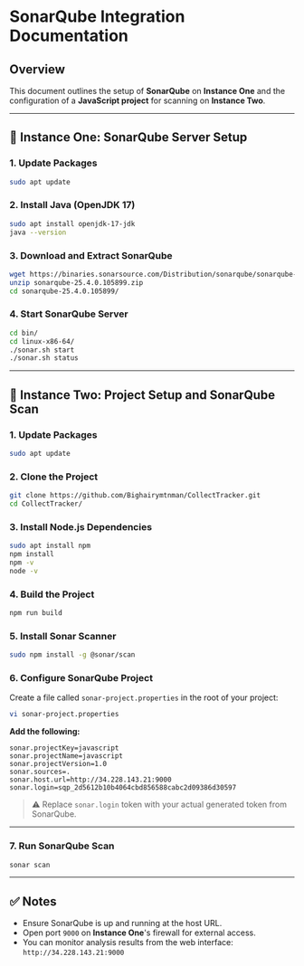 # SonarQube Integration Documentation

## Overview

This document outlines the setup of **SonarQube** on **Instance One** and the configuration of a **JavaScript project** for scanning on **Instance Two**.

---

## 📍 Instance One: SonarQube Server Setup

### 1. Update Packages
```bash
sudo apt update
```

### 2. Install Java (OpenJDK 17)
```bash
sudo apt install openjdk-17-jdk
java --version
```

### 3. Download and Extract SonarQube
```bash
wget https://binaries.sonarsource.com/Distribution/sonarqube/sonarqube-25.4.0.105899.zip
unzip sonarqube-25.4.0.105899.zip
cd sonarqube-25.4.0.105899/
```

### 4. Start SonarQube Server
```bash
cd bin/
cd linux-x86-64/
./sonar.sh start
./sonar.sh status
```

---

## 📍 Instance Two: Project Setup and SonarQube Scan

### 1. Update Packages
```bash
sudo apt update
```

### 2. Clone the Project
```bash
git clone https://github.com/Bighairymtnman/CollectTracker.git
cd CollectTracker/
```

### 3. Install Node.js Dependencies
```bash
sudo apt install npm
npm install
npm -v
node -v
```

### 4. Build the Project
```bash
npm run build
```

### 5. Install Sonar Scanner
```bash
sudo npm install -g @sonar/scan
```

### 6. Configure SonarQube Project

Create a file called `sonar-project.properties` in the root of your project:

```bash
vi sonar-project.properties
```

**Add the following:**
```properties
sonar.projectKey=javascript
sonar.projectName=javascript
sonar.projectVersion=1.0
sonar.sources=.
sonar.host.url=http://34.228.143.21:9000
sonar.login=sqp_2d5612b10b4064cbd856588cabc2d09386d30597
```

> ⚠️ Replace `sonar.login` token with your actual generated token from SonarQube.

---

### 7. Run SonarQube Scan
```bash
sonar scan
```

---

## ✅ Notes
- Ensure SonarQube is up and running at the host URL.
- Open port `9000` on **Instance One**'s firewall for external access.
- You can monitor analysis results from the web interface: `http://34.228.143.21:9000`
